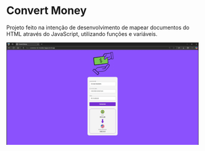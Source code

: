<h1>Convert Money</h1>

<p>Projeto feito na intenção de desenvolvimento de mapear documentos do HTML através do JavaScript, utilizando funções e variáveis.</p>

<img src="https://github.com/matheusoliiveira/Conversor-de-Moedas/blob/main/assets/convert-money-desktop.jpg?raw=true">


